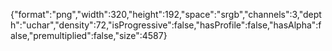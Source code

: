 {"format":"png","width":320,"height":192,"space":"srgb","channels":3,"depth":"uchar","density":72,"isProgressive":false,"hasProfile":false,"hasAlpha":false,"premultiplied":false,"size":4587}